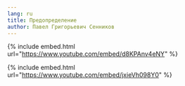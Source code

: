 ```yaml
---
lang: ru
title: Предопределение
author: Павел Григорьевич Сенников
---
```



{% include embed.html url="https://www.youtube.com/embed/d8KPAnv4eNY" %}


{% include embed.html url="https://www.youtube.com/embed/jxieVh098Y0" %}
